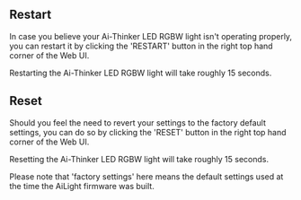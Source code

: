## Restart
In case you believe your Ai-Thinker LED RGBW light isn't operating properly, you can restart it by clicking the 'RESTART' button in the right top hand corner of the Web UI.

Restarting the Ai-Thinker LED RGBW light will take roughly 15 seconds.

## Reset
Should you feel the need to revert your settings to the factory default settings, you can do so by clicking the 'RESET' button in the right top hand corner of the Web UI.

Resetting the Ai-Thinker LED RGBW light will take roughly 15 seconds.

Please note that 'factory settings' here means the default settings used at the time the AiLight firmware was built.
